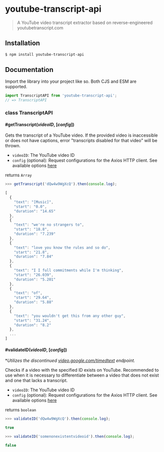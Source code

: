 # youtube-transcript-api
> A YouTube video transcript extractor based on reverse-engineered youtubetranscript.com

## Installation
```sh
$ npm install youtube-transcript-api
```

## Documentation
Import the library into your project like so. Both CJS and ESM are supported.
```js
import TranscriptAPI from 'youtube-transcript-api';
// => TranscriptAPI
```

### class TranscriptAPI
#### #getTranscript(*videoID*, [*config*])
Gets the transcript of a YouTube video. If the provided video is inaccessible or does not have captions, error "transcripts disabled for that video" will be thrown.

- `videoID`: The YouTube video ID
- `config` (optional): Request configurations for the Axios HTTP client. See available options [here](https://axios-http.com/docs/req_config)

returns `Array`

```js
>>> getTranscript('dQw4w9WgXcQ').then(console.log);

[
  {
    "text": "[Music]",
    "start": "0.0",
    "duration": "14.65"
  },
  {
    "text": "we're no strangers to",
    "start": "18.8",
    "duration": "7.239"
  },
  {
    "text": "love you know the rules and so do",
    "start": "21.8",
    "duration": "7.84"
  },
  {
    "text": "I I full commitments while I'm thinking",
    "start": "26.039",
    "duration": "5.201"
  },
  {
    "text": "of",
    "start": "29.64",
    "duration": "5.88"
  },
  {
    "text": "you wouldn't get this from any other guy",
    "start": "31.24",
    "duration": "8.2"
  },
  ...
]
```

#### #validateID(*videoID*, [*config*])
**Utilizes the discontinued [video.google.com/timedtext](https://video.google.com/timedtext?lang=en-US&v=dQw4w9WgXcQ&fmt=vtt) endpoint.*

Checks if a video with the specified ID exists on YouTube. Recommended to use when it is necessary to differentiate between a video that does not exist and one that lacks a transcript.
- `videoID`: The YouTube video ID
- `config` (optional): Request configurations for the Axios HTTP client. See available options [here](https://axios-http.com/docs/req_config)

returns `boolean`

```js
>>> validateID('dQw4w9WgXcQ').then(console.log);

true
```
```js
>>> validateID('somenonexistentvideoid').then(console.log);

false
```

